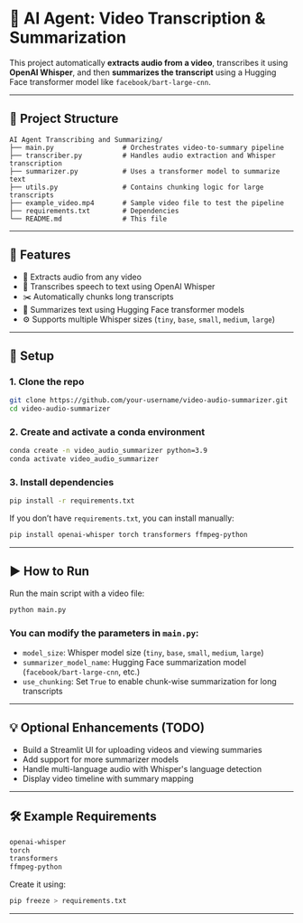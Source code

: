 # 🧠 AI Agent: Video Transcription & Summarization

This project automatically **extracts audio from a video**, transcribes it using **OpenAI Whisper**, and then **summarizes the transcript** using a Hugging Face transformer model like `facebook/bart-large-cnn`.

---

## 📁 Project Structure

```
AI Agent Transcribing and Summarizing/
├── main.py                 # Orchestrates video-to-summary pipeline
├── transcriber.py          # Handles audio extraction and Whisper transcription
├── summarizer.py           # Uses a transformer model to summarize text
├── utils.py                # Contains chunking logic for large transcripts
├── example_video.mp4       # Sample video file to test the pipeline
├── requirements.txt        # Dependencies
└── README.md               # This file
```

---

## 🚀 Features

- 🎥 Extracts audio from any video
- 📝 Transcribes speech to text using OpenAI Whisper
- ✂️ Automatically chunks long transcripts
- 📄 Summarizes text using Hugging Face transformer models
- ⚙️ Supports multiple Whisper sizes (`tiny`, `base`, `small`, `medium`, `large`)

---

## 🔧 Setup

### 1. Clone the repo

```bash
git clone https://github.com/your-username/video-audio-summarizer.git
cd video-audio-summarizer
```

### 2. Create and activate a conda environment

```bash
conda create -n video_audio_summarizer python=3.9
conda activate video_audio_summarizer
```

### 3. Install dependencies

```bash
pip install -r requirements.txt
```

If you don’t have `requirements.txt`, you can install manually:

```bash
pip install openai-whisper torch transformers ffmpeg-python
```

---

## ▶️ How to Run

Run the main script with a video file:

```bash
python main.py
```

### You can modify the parameters in `main.py`:

- `model_size`: Whisper model size (`tiny`, `base`, `small`, `medium`, `large`)
- `summarizer_model_name`: Hugging Face summarization model (`facebook/bart-large-cnn`, etc.)
- `use_chunking`: Set `True` to enable chunk-wise summarization for long transcripts

---

## 💡 Optional Enhancements (TODO)

- Build a Streamlit UI for uploading videos and viewing summaries
- Add support for more summarizer models
- Handle multi-language audio with Whisper's language detection
- Display video timeline with summary mapping

---

## 🛠 Example Requirements

```txt
openai-whisper
torch
transformers
ffmpeg-python
```

Create it using:

```bash
pip freeze > requirements.txt
```

---
